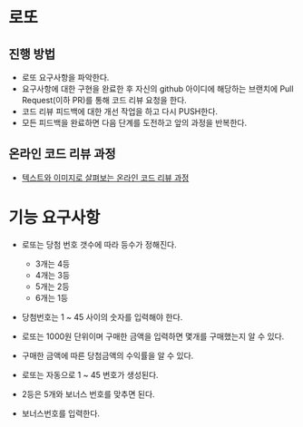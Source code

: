 # 로또
## 진행 방법
* 로또 요구사항을 파악한다.
* 요구사항에 대한 구현을 완료한 후 자신의 github 아이디에 해당하는 브랜치에 Pull Request(이하 PR)를 통해 코드 리뷰 요청을 한다.
* 코드 리뷰 피드백에 대한 개선 작업을 하고 다시 PUSH한다.
* 모든 피드백을 완료하면 다음 단계를 도전하고 앞의 과정을 반복한다.

## 온라인 코드 리뷰 과정
* [텍스트와 이미지로 살펴보는 온라인 코드 리뷰 과정](https://github.com/next-step/nextstep-docs/tree/master/codereview)

# 기능 요구사항

- 로또는 당첨 번호 갯수에 따라 등수가 정해진다.
    - 3개는 4등
    - 4개는 3등
    - 5개는 2등
    - 6개는 1등

- 당첨번호는 1 ~ 45 사이의 숫자를 입력해야 한다.
- 로또는 1000원 단위이며 구매한 금액을 입력하면 몇개를 구매했는지 알 수 있다.
- 구매한 금액에 따른 당첨금액의 수익률을 알 수 있다.
- 로또는 자동으로 1 ~ 45 번호가 생성된다.
- 2등은 5개와 보너스 번호를 맞추면 된다.
- 보너스번호를 입력한다.